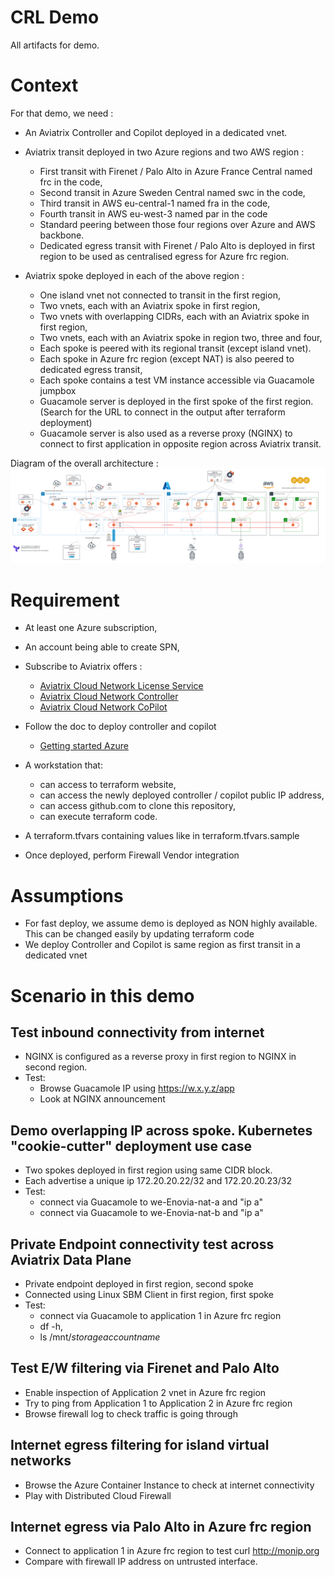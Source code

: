 # CRL Demo
All artifacts for demo.

# Context

For that demo, we need :

- An Aviatrix Controller and Copilot deployed in a dedicated vnet.

- Aviatrix transit deployed in two Azure regions and two AWS region :
  - First transit with Firenet / Palo Alto in Azure France Central named frc in the code,
  - Second transit in Azure Sweden Central named swc in the code,
  - Third transit in AWS eu-central-1 named fra in the code,
  - Fourth transit in AWS eu-west-3 named par in the code
  - Standard peering between those four regions over Azure and AWS backbone.
  - Dedicated egress transit with Firenet / Palo Alto is deployed in first region to be used as centralised egress for Azure frc region.

- Aviatrix spoke deployed in each of the above region :
  - One island vnet not connected to transit in the first region,
  - Two vnets, each with an Aviatrix spoke in first region,
  - Two vnets with overlapping CIDRs, each with an Aviatrix spoke in first region,
  - Two vnets, each with an Aviatrix spoke in region two, three and four,
  - Each spoke is peered with its regional transit (except island vnet).
  - Each spoke in Azure frc region (except NAT) is also peered to dedicated egress transit,
  - Each spoke contains a test VM instance accessible via Guacamole jumpbox
  - Guacamole server is deployed in the first spoke of the first region. (Search for the URL to connect in the output after terraform deployment)
  - Guacamole server is also used as a reverse proxy (NGINX) to connect to first application in opposite region across Aviatrix transit.

Diagram of the overall architecture :
![Architecture Diagram](images/overall-diagram.png)

# Requirement

- At least one Azure subscription,
- An account being able to create SPN,
- Subscribe to Aviatrix offers :
  - [Aviatrix Cloud Network License Service](https://portal.azure.com/#create/aviatrix-systems.aviatrix-controller-abu-saas) 
  - [Aviatrix Cloud Network Controller](https://azuremarketplace.microsoft.com/en/marketplace/apps/aviatrix-systems.aviatrix-controller?tab=Overview)
  - [Aviatrix Cloud Network CoPilot](https://azuremarketplace.microsoft.com/en/marketplace/apps/aviatrix-systems.aviatrix-copilot?tab=Overview)
  
- Follow the doc to deploy controller and copilot
  - [Getting started Azure](https://docs.aviatrix.com/documentation/latest/getting-started/getting-started-guide-azure.html)
- A workstation that:
  - can access to terraform website,
  - can access the newly deployed controller / copilot public IP address,
  - can access github.com to clone this repository,
  - can execute terraform code.
- A terraform.tfvars containing values like in terraform.tfvars.sample
- Once deployed, perform Firewall Vendor integration
  
# Assumptions

- For fast deploy, we assume demo is deployed as NON highly available. This can be changed easily by updating terraform code
- We deploy Controller and Copilot is same region as first transit in a dedicated vnet

# Scenario in this demo

## Test inbound connectivity from internet
- NGINX is configured as a reverse proxy in first region to NGINX in second region.
- Test:
  - Browse Guacamole IP using https://w.x.y.z/app
  - Look at NGINX announcement

## Demo overlapping IP across spoke. Kubernetes "cookie-cutter" deployment use case
- Two spokes deployed in first region using same CIDR block.
- Each advertise a unique ip 172.20.20.22/32 and 172.20.20.23/32
- Test:
  - connect via Guacamole to we-Enovia-nat-a and "ip a"
  - connect via Guacamole to we-Enovia-nat-b and "ip a"

## Private Endpoint connectivity test across Aviatrix Data Plane
- Private endpoint deployed in first region, second spoke
- Connected using Linux SBM Client in first region, first spoke
- Test: 
  - connect via Guacamole to application 1 in Azure frc region
  - df -h, 
  - ls /mnt/*storageaccountname*

## Test E/W filtering via Firenet and Palo Alto
- Enable inspection of Application 2 vnet in Azure frc region
- Try to ping from Application 1 to Application 2 in Azure frc region
- Browse firewall log to check traffic is going through
  
## Internet egress filtering for island virtual networks
- Browse the Azure Container Instance to check at internet connectivity
- Play with Distributed Cloud Firewall

## Internet egress via Palo Alto in Azure frc region
- Connect to application 1 in Azure frc region to test curl http://monip.org
- Compare with firewall IP address on untrusted interface.